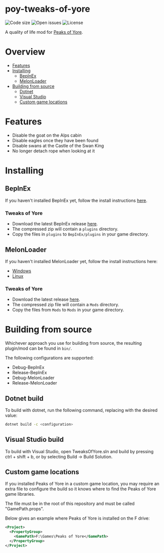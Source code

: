 # poy-tweaks-of-yore
![Code size](https://img.shields.io/github/languages/code-size/Kaden5480/poy-tweaks-of-yore?color=5c85d6)
![Open issues](https://img.shields.io/github/issues/Kaden5480/poy-tweaks-of-yore?color=d65c5c)
![License](https://img.shields.io/github/license/Kaden5480/poy-tweaks-of-yore?color=a35cd6)

A quality of life mod for
[Peaks of Yore](https://store.steampowered.com/app/2236070/).

# Overview
- [Features](#features)
- [Installing](#installing)
    - [BepInEx](#bepinex)
    - [MelonLoader](#melonloader)
- [Building from source](#building-from-source)
    - [Dotnet](#dotnet-build)
    - [Visual Studio](#visual-studio-build)
    - [Custom game locations](#custom-game-locations)

# Features
- Disable the goat on the Alps cabin
- Disable eagles once they have been found
- Disable swans at the Castle of the Swan King
- No longer detach rope when looking at it

# Installing
## BepInEx
If you haven't installed BepInEx yet, follow the install instructions
[here](https://github.com/Kaden5480/modloader-instructions#bepinex).

### Tweaks of Yore
- Download the latest BepInEx release
[here](https://github.com/Kaden5480/poy-tweaks-of-yore/releases).
- The compressed zip will contain a `plugins` directory.
- Copy the files in `plugins` to `BepInEx/plugins` in your game directory.

## MelonLoader
If you haven't installed MelonLoader yet, follow the install instructions here:
- [Windows](https://github.com/Kaden5480/modloader-instructions#melonloader-windows)
- [Linux](https://github.com/Kaden5480/modloader-instructions#melonloader-linux)

### Tweaks of Yore
- Download the latest release
[here](https://github.com/Kaden5480/poy-tweaks-of-yore/releases).
- The compressed zip file will contain a `Mods` directory.
- Copy the files from `Mods` to `Mods` in your game directory.

# Building from source
Whichever approach you use for building from source, the resulting
plugin/mod can be found in `bin/`.

The following configurations are supported:
- Debug-BepInEx
- Release-BepInEx
- Debug-MelonLoader
- Release-MelonLoader

## Dotnet build
To build with dotnet, run the following command, replacing
<configuration> with the desired value:
```sh
dotnet build -c <configuration>
```

## Visual Studio build
To build with Visual Studio, open TweaksOfYore.sln and build by pressing ctrl + shift + b,
or by selecting Build -> Build Solution.

## Custom game locations
If you installed Peaks of Yore in a custom game location, you may require
an extra file to configure the build so it knows where to find the Peaks of Yore game
libraries.

The file must be in the root of this repository and must be called "GamePath.props".

Below gives an example where Peaks of Yore is installed on the F drive:
```xml
<Project>
  <PropertyGroup>
    <GamePath>F:\Games\Peaks of Yore</GamePath>
  </PropertyGroup>
</Project>
```
